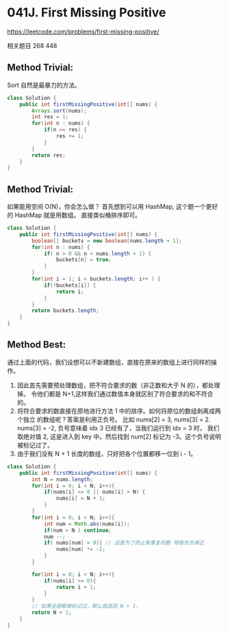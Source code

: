 # 041J. First Missing Positive

https://leetcode.com/problems/first-missing-positive/

相关题目
268 448

## Method Trivial:

Sort 自然是最暴力的方法。

```java
class Solution {
    public int firstMissingPositive(int[] nums) {
        Arrays.sort(nums);
        int res = 1;
        for(int n : nums) {
            if(n == res) {
                res += 1;
            }
        }
        return res;
    }
}
```

## Method Trivial:

如果能用空间 O(N)，你会怎么做？
首先想到可以用 HashMap, 这个题一个更好的 HashMap 就是用数组。
直接类似桶排序即可。

```java
class Solution {
    public int firstMissingPositive(int[] nums) {
        boolean[] buckets = new boolean[nums.length + 1];
        for(int n : nums) {
            if( n > 0 && n < nums.length + 1) {
                buckets[n] = true;
            }
        }
        for(int i = 1; i < buckets.length; i++ ) {
            if(!buckets[i]) {
                return i;
            }
        }
        return buckets.length;
    }
}
```

## Method Best:

通过上面的代码，我们设想可以不新建数组，直接在原来的数组上进行同样的操作。

1. 因此首先需要预处理数组，把不符合要求的数（非正数和大于 N 的），都处理掉。
   令他们都是 N+1,这样我们通过数值本身就区别了符合要求的和不符合的。
2. 将符合要求的数直接在原地进行方法 1 中的排序。如何将原位的数组剥离成两个独立
   的数组呢？答案是利用正负号。
   比如 nums[2] = 3, nums[3] = 2.
   nums[3] = -2, 负号意味着 idx 3 已经有了，当我们运行到 idx = 3 时，
   我们取绝对值 2, 这是进入到 key 中。然后找到 num[2] 标记为 -3。这个负号说明
   被标记过了。
3. 由于我们没有 N + 1 长度的数组，只好把各个位置都移一位到 i - 1。

```java
class Solution {
    public int firstMissingPositive(int[] nums) {
        int N = nums.length;
        for(int i = 0; i < N; i++){
            if(nums[i] <= 0 || nums[i] > N) {
                nums[i] = N + 1;
            }
        }
        for(int i = 0; i < N; i++){
            int num = Math.abs(nums[i]);
            if(num > N ) continue;
            num --;
            if( nums[num] > 0){ // 这是为了防止有重复的数 导致负负得正
                nums[num] *= -1;
            }
        }

        for(int i = 0; i < N; i++){
            if(nums[i] >= 0){
                return i + 1;
            }
        }
        // 如果全部都被标记过，那么就返回 N + 1.
        return N + 1;
    }
}
```
